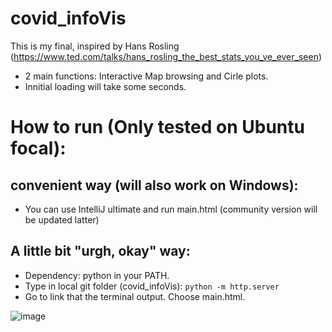 # covid_infoVis

This is my final, inspired by Hans Rosling (https://www.ted.com/talks/hans_rosling_the_best_stats_you_ve_ever_seen)

- 2 main functions: Interactive Map browsing and Cirle plots. 
- Innitial loading will take some seconds.

# How to run (Only tested on Ubuntu focal):
## convenient way (will also work on Windows):
- You can use IntelliJ ultimate and run main.html (community version will be updated latter)
## A little bit "urgh, okay" way:
- Dependency: python in your PATH.
- Type in local git folder (covid_infoVis): ```python -m http.server ```
- Go to link that the terminal output. Choose main.html.

![image](https://user-images.githubusercontent.com/49155740/123083044-9eb8fa00-d45a-11eb-9be9-2567cef48494.png)

